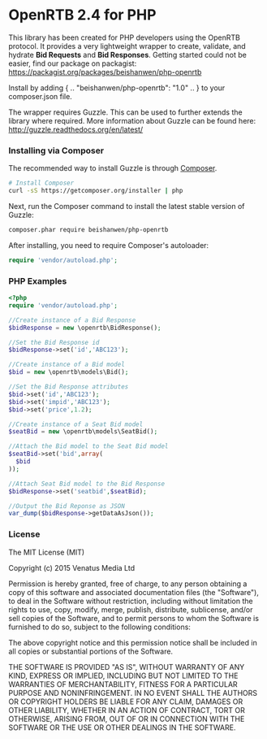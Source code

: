 # OpenRTB 2.4 for PHP

This library has been created for PHP developers using the OpenRTB protocol. It provides a very lightweight wrapper to create, validate, and hydrate **Bid Requests** and **Bid Responses**. Getting started could not be easier, find our package on packagist: https://packagist.org/packages/beishanwen/php-openrtb

Install by adding { .. "beishanwen/php-openrtb": "1.0" .. } to your composer.json file.

The wrapper requires Guzzle. This can be used to further extends the library where required. More information about Guzzle can be found here: http://guzzle.readthedocs.org/en/latest/

### Installing via Composer

The recommended way to install Guzzle is through
[Composer](http://getcomposer.org).

```bash
# Install Composer
curl -sS https://getcomposer.org/installer | php
```

Next, run the Composer command to install the latest stable version of Guzzle:

```bash
composer.phar require beishanwen/php-openrtb
```

After installing, you need to require Composer's autoloader:

```php
require 'vendor/autoload.php';
```

### PHP Examples

```php
<?php
require 'vendor/autoload.php';

//Create instance of a Bid Response
$bidResponse = new \openrtb\BidResponse();

//Set the Bid Response id
$bidResponse->set('id','ABC123');

//Create instance of a Bid model
$bid = new \openrtb\models\Bid();

//Set the Bid Response attributes
$bid->set('id','ABC123');
$bid->set('impid','ABC123');
$bid->set('price',1.2);

//Create instance of a Seat Bid model
$seatBid = new \openrtb\models\SeatBid();

//Attach the Bid model to the Seat Bid model
$seatBid->set('bid',array(
  $bid
));

//Attach Seat Bid model to the Bid Response
$bidResponse->set('seatbid',$seatBid);

//Output the Bid Reponse as JSON
var_dump($bidResponse->getDataAsJson());
```

### License

The MIT License (MIT)

Copyright (c) 2015 Venatus Media Ltd

Permission is hereby granted, free of charge, to any person obtaining a copy
of this software and associated documentation files (the "Software"), to deal
in the Software without restriction, including without limitation the rights
to use, copy, modify, merge, publish, distribute, sublicense, and/or sell
copies of the Software, and to permit persons to whom the Software is
furnished to do so, subject to the following conditions:

The above copyright notice and this permission notice shall be included in all
copies or substantial portions of the Software.

THE SOFTWARE IS PROVIDED "AS IS", WITHOUT WARRANTY OF ANY KIND, EXPRESS OR
IMPLIED, INCLUDING BUT NOT LIMITED TO THE WARRANTIES OF MERCHANTABILITY,
FITNESS FOR A PARTICULAR PURPOSE AND NONINFRINGEMENT. IN NO EVENT SHALL THE
AUTHORS OR COPYRIGHT HOLDERS BE LIABLE FOR ANY CLAIM, DAMAGES OR OTHER
LIABILITY, WHETHER IN AN ACTION OF CONTRACT, TORT OR OTHERWISE, ARISING FROM,
OUT OF OR IN CONNECTION WITH THE SOFTWARE OR THE USE OR OTHER DEALINGS IN THE
SOFTWARE.
